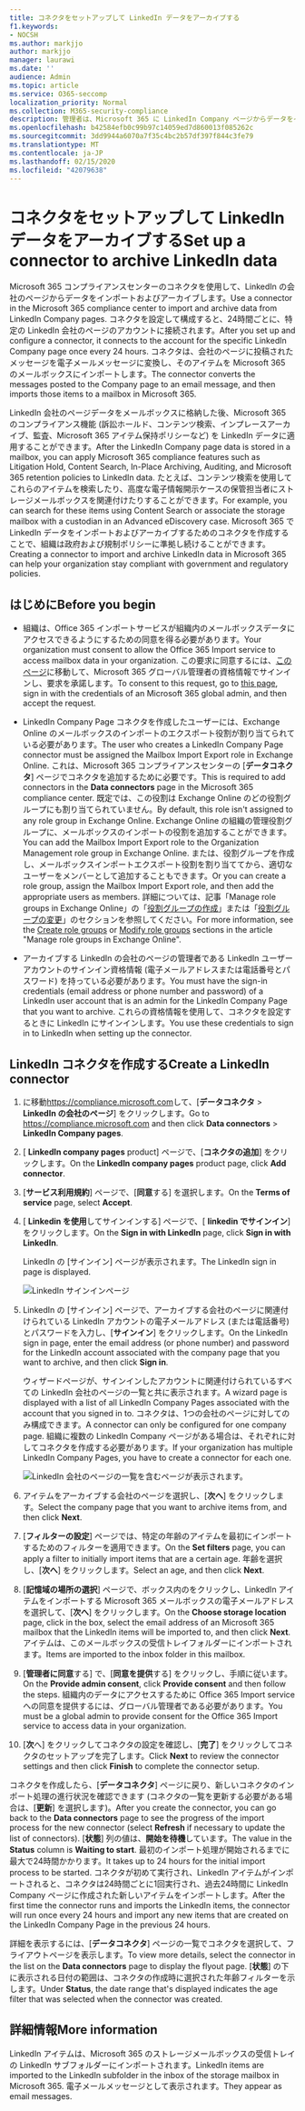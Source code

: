 ```yaml
---
title: コネクタをセットアップして LinkedIn データをアーカイブする
f1.keywords:
- NOCSH
ms.author: markjjo
author: markjjo
manager: laurawi
ms.date: ''
audience: Admin
ms.topic: article
ms.service: O365-seccomp
localization_priority: Normal
ms.collection: M365-security-compliance
description: 管理者は、Microsoft 365 に LinkedIn Company ページからデータをインポートするためのネイティブコネクタをセットアップできます。 これにより、Microsoft 365 でサードパーティのデータソースのデータをアーカイブできるようになるため、法的情報保留、コンテンツ検索、アイテム保持ポリシーなどのコンプライアンス機能を使用して、組織のサードパーティデータのコンプライアンスを管理することができます。
ms.openlocfilehash: b42584efb0c99b97c14059ed7d860013f085262c
ms.sourcegitcommit: 3dd9944a6070a7f35c4bc2b57df397f844c3fe79
ms.translationtype: MT
ms.contentlocale: ja-JP
ms.lasthandoff: 02/15/2020
ms.locfileid: "42079638"
---
```

# <a name="set-up-a-connector-to-archive-linkedin-data"></a><span data-ttu-id="52247-104">コネクタをセットアップして LinkedIn データをアーカイブする</span><span class="sxs-lookup"><span data-stu-id="52247-104">Set up a connector to archive LinkedIn data</span></span>

<span data-ttu-id="52247-105">Microsoft 365 コンプライアンスセンターのコネクタを使用して、LinkedIn の会社のページからデータをインポートおよびアーカイブします。</span><span class="sxs-lookup"><span data-stu-id="52247-105">Use a connector in the Microsoft 365 compliance center to import and archive data from LinkedIn Company pages.</span></span> <span data-ttu-id="52247-106">コネクタを設定して構成すると、24時間ごとに、特定の LinkedIn 会社のページのアカウントに接続されます。</span><span class="sxs-lookup"><span data-stu-id="52247-106">After you set up and configure a connector, it connects to the account for the specific LinkedIn Company page once every 24 hours.</span></span> <span data-ttu-id="52247-107">コネクタは、会社のページに投稿されたメッセージを電子メールメッセージに変換し、そのアイテムを Microsoft 365 のメールボックスにインポートします。</span><span class="sxs-lookup"><span data-stu-id="52247-107">The connector converts the messages posted to the Company page to an email message, and then imports those items to a mailbox in Microsoft 365.</span></span>

<span data-ttu-id="52247-108">LinkedIn 会社のページデータをメールボックスに格納した後、Microsoft 365 のコンプライアンス機能 (訴訟ホールド、コンテンツ検索、インプレースアーカイブ、監査、Microsoft 365 アイテム保持ポリシーなど) を LinkedIn データに適用することができます。</span><span class="sxs-lookup"><span data-stu-id="52247-108">After the LinkedIn Company page data is stored in a mailbox, you can apply Microsoft 365 compliance features such as Litigation Hold, Content Search, In-Place Archiving, Auditing, and Microsoft 365 retention policies to LinkedIn data.</span></span> <span data-ttu-id="52247-109">たとえば、コンテンツ検索を使用してこれらのアイテムを検索したり、高度な電子情報開示ケースの保管担当者にストレージメールボックスを関連付けたりすることができます。</span><span class="sxs-lookup"><span data-stu-id="52247-109">For example, you can search for these items using Content Search or associate the storage mailbox with a custodian in an Advanced eDiscovery case.</span></span> <span data-ttu-id="52247-110">Microsoft 365 で LinkedIn データをインポートおよびアーカイブするためのコネクタを作成することで、組織は政府および規制ポリシーに準拠し続けることができます。</span><span class="sxs-lookup"><span data-stu-id="52247-110">Creating a connector to import and archive LinkedIn data in Microsoft 365 can help your organization stay compliant with government and regulatory policies.</span></span>

## <a name="before-you--begin"></a><span data-ttu-id="52247-111">はじめに</span><span class="sxs-lookup"><span data-stu-id="52247-111">Before you  begin</span></span>

- <span data-ttu-id="52247-112">組織は、Office 365 インポートサービスが組織内のメールボックスデータにアクセスできるようにするための同意を得る必要があります。</span><span class="sxs-lookup"><span data-stu-id="52247-112">Your organization must consent to allow the Office 365 Import service to access mailbox data in your organization.</span></span> <span data-ttu-id="52247-113">この要求に同意するには、[このページ](https://login.microsoftonline.com/common/oauth2/authorize?client_id=570d0bec-d001-4c4e-985e-3ab17fdc3073&response_type=code&redirect_uri=https://portal.azure.com/&nonce=1234&prompt=admin_consent)に移動して、Microsoft 365 グローバル管理者の資格情報でサインインし、要求を承諾します。</span><span class="sxs-lookup"><span data-stu-id="52247-113">To consent to this request, go to [this page](https://login.microsoftonline.com/common/oauth2/authorize?client_id=570d0bec-d001-4c4e-985e-3ab17fdc3073&response_type=code&redirect_uri=https://portal.azure.com/&nonce=1234&prompt=admin_consent), sign in with the credentials of an Microsoft 365 global admin, and then accept the request.</span></span>

- <span data-ttu-id="52247-114">LinkedIn Company Page コネクタを作成したユーザーには、Exchange Online のメールボックスのインポートのエクスポート役割が割り当てられている必要があります。</span><span class="sxs-lookup"><span data-stu-id="52247-114">The user who creates a LinkedIn Company Page connector must be assigned the Mailbox Import Export role in Exchange Online.</span></span> <span data-ttu-id="52247-115">これは、Microsoft 365 コンプライアンスセンターの [**データコネクタ**] ページでコネクタを追加するために必要です。</span><span class="sxs-lookup"><span data-stu-id="52247-115">This is required to add connectors in the **Data connectors** page in the Microsoft 365 compliance center.</span></span> <span data-ttu-id="52247-116">既定では、この役割は Exchange Online のどの役割グループにも割り当てられていません。</span><span class="sxs-lookup"><span data-stu-id="52247-116">By default, this role isn't assigned to any role group in Exchange Online.</span></span> <span data-ttu-id="52247-117">Exchange Online の組織の管理役割グループに、メールボックスのインポートの役割を追加することができます。</span><span class="sxs-lookup"><span data-stu-id="52247-117">You can add the Mailbox Import Export role to the Organization Management role group in Exchange Online.</span></span> <span data-ttu-id="52247-118">または、役割グループを作成し、メールボックスインポートエクスポート役割を割り当ててから、適切なユーザーをメンバーとして追加することもできます。</span><span class="sxs-lookup"><span data-stu-id="52247-118">Or you can create a role group, assign the Mailbox Import Export role, and then add the appropriate users as members.</span></span> <span data-ttu-id="52247-119">詳細については、記事「Manage role groups in Exchange Online」の「[役割グループの作成](https://docs.microsoft.com/Exchange/permissions-exo/role-groups#create-role-groups)」または「[役割グループの変更](https://docs.microsoft.com/Exchange/permissions-exo/role-groups#modify-role-groups)」のセクションを参照してください。</span><span class="sxs-lookup"><span data-stu-id="52247-119">For more information, see the [Create role groups](https://docs.microsoft.com/Exchange/permissions-exo/role-groups#create-role-groups) or [Modify role groups](https://docs.microsoft.com/Exchange/permissions-exo/role-groups#modify-role-groups) sections in the article "Manage role groups in Exchange Online".</span></span>

- <span data-ttu-id="52247-120">アーカイブする LinkedIn の会社のページの管理者である LinkedIn ユーザーアカウントのサインイン資格情報 (電子メールアドレスまたは電話番号とパスワード) を持っている必要があります。</span><span class="sxs-lookup"><span data-stu-id="52247-120">You must have the sign-in credentials (email address or phone number and password) of a LinkedIn user account that is an admin for the LinkedIn Company Page that you want to archive.</span></span> <span data-ttu-id="52247-121">これらの資格情報を使用して、コネクタを設定するときに LinkedIn にサインインします。</span><span class="sxs-lookup"><span data-stu-id="52247-121">You use these credentials to sign in to LinkedIn when setting up the connector.</span></span>

## <a name="create-a-linkedin-connector"></a><span data-ttu-id="52247-122">LinkedIn コネクタを作成する</span><span class="sxs-lookup"><span data-stu-id="52247-122">Create a LinkedIn connector</span></span>

1. <span data-ttu-id="52247-123">に移動<https://compliance.microsoft.com>して、[**データコネクタ** > **LinkedIn の会社のページ**] をクリックします。</span><span class="sxs-lookup"><span data-stu-id="52247-123">Go to <https://compliance.microsoft.com> and then click **Data connectors** > **LinkedIn Company pages**.</span></span>

2. <span data-ttu-id="52247-124">[ **LinkedIn company pages** product] ページで、[**コネクタの追加**] をクリックします。</span><span class="sxs-lookup"><span data-stu-id="52247-124">On the **LinkedIn company pages** product page, click **Add connector**.</span></span>

3. <span data-ttu-id="52247-125">[**サービス利用規約**] ページで、[**同意**する] を選択します。</span><span class="sxs-lookup"><span data-stu-id="52247-125">On the **Terms of service** page, select **Accept**.</span></span>

4. <span data-ttu-id="52247-126">[ **Linkedin を使用**してサインインする] ページで、[ **linkedin でサインイン**] をクリックします。</span><span class="sxs-lookup"><span data-stu-id="52247-126">On the **Sign in with LinkedIn** page, click **Sign in with LinkedIn**.</span></span>

   <span data-ttu-id="52247-127">LinkedIn の [サインイン] ページが表示されます。</span><span class="sxs-lookup"><span data-stu-id="52247-127">The LinkedIn sign in page is displayed.</span></span>

   ![LinkedIn サインインページ](../media/LinkedInSigninPage.png)

5. <span data-ttu-id="52247-129">LinkedIn の [サインイン] ページで、アーカイブする会社のページに関連付けられている LinkedIn アカウントの電子メールアドレス (または電話番号) とパスワードを入力し、[**サインイン**] をクリックします。</span><span class="sxs-lookup"><span data-stu-id="52247-129">On the LinkedIn sign in page, enter the email address (or phone number) and password for the LinkedIn account associated with the company page that you want to archive, and then click **Sign in**.</span></span>

   <span data-ttu-id="52247-130">ウィザードページが、サインインしたアカウントに関連付けられているすべての LinkedIn 会社のページの一覧と共に表示されます。</span><span class="sxs-lookup"><span data-stu-id="52247-130">A wizard page is displayed with a list of all LinkedIn Company Pages associated with the account that you signed in to.</span></span> <span data-ttu-id="52247-131">コネクタは、1つの会社のページに対してのみ構成できます。</span><span class="sxs-lookup"><span data-stu-id="52247-131">A connector can only be configured for one company page.</span></span> <span data-ttu-id="52247-132">組織に複数の LinkedIn Company ページがある場合は、それぞれに対してコネクタを作成する必要があります。</span><span class="sxs-lookup"><span data-stu-id="52247-132">If your organization has multiple LinkedIn Company Pages, you have to create a connector for each one.</span></span>

   ![LinkedIn 会社のページの一覧を含むページが表示されます。](../media/LinkedInSelectCompanyPage.png)

6. <span data-ttu-id="52247-134">アイテムをアーカイブする会社のページを選択し、[**次へ**] をクリックします。</span><span class="sxs-lookup"><span data-stu-id="52247-134">Select the company page that you want to archive items from, and then click **Next**.</span></span>

7. <span data-ttu-id="52247-135">[**フィルターの設定**] ページでは、特定の年齢のアイテムを最初にインポートするためのフィルターを適用できます。</span><span class="sxs-lookup"><span data-stu-id="52247-135">On the **Set filters** page, you can apply a filter to initially import items that are a certain age.</span></span> <span data-ttu-id="52247-136">年齢を選択し、[**次へ**] をクリックします。</span><span class="sxs-lookup"><span data-stu-id="52247-136">Select an age, and then click **Next**.</span></span>

8. <span data-ttu-id="52247-137">[**記憶域の場所の選択**] ページで、ボックス内のをクリックし、LinkedIn アイテムをインポートする Microsoft 365 メールボックスの電子メールアドレスを選択して、[**次へ**] をクリックします。</span><span class="sxs-lookup"><span data-stu-id="52247-137">On the **Choose storage location** page, click in the box, select the email address of an Microsoft 365 mailbox that the LinkedIn items will be imported to, and then click **Next**.</span></span> <span data-ttu-id="52247-138">アイテムは、このメールボックスの受信トレイフォルダーにインポートされます。</span><span class="sxs-lookup"><span data-stu-id="52247-138">Items are imported to the inbox folder in this mailbox.</span></span>

9. <span data-ttu-id="52247-139">[**管理者に同意**する] で、[**同意を提供**する] をクリックし、手順に従います。</span><span class="sxs-lookup"><span data-stu-id="52247-139">On the **Provide admin consent**, click **Provide consent** and then follow the steps.</span></span> <span data-ttu-id="52247-140">組織内のデータにアクセスするために Office 365 Import service への同意を提供するには、グローバル管理者である必要があります。</span><span class="sxs-lookup"><span data-stu-id="52247-140">You must be a global admin to provide consent for the Office 365 Import service to access data in your organization.</span></span>

10. <span data-ttu-id="52247-141">[**次**へ] をクリックしてコネクタの設定を確認し、[**完了**] をクリックしてコネクタのセットアップを完了します。</span><span class="sxs-lookup"><span data-stu-id="52247-141">Click **Next** to review the connector settings and then click **Finish** to complete the connector setup.</span></span>

<span data-ttu-id="52247-142">コネクタを作成したら、[**データコネクタ**] ページに戻り、新しいコネクタのインポート処理の進行状況を確認できます (コネクタの一覧を更新する必要がある場合は、[**更新**] を選択します)。</span><span class="sxs-lookup"><span data-stu-id="52247-142">After you create the connector, you can go back to the **Data connectors** page to see the progress of the import process for the new connector (select **Refresh** if necessary to update the list of connectors).</span></span> <span data-ttu-id="52247-143">[**状態**] 列の値は、**開始を待機**しています。</span><span class="sxs-lookup"><span data-stu-id="52247-143">The value in the **Status** column is **Waiting to start**.</span></span> <span data-ttu-id="52247-144">最初のインポート処理が開始されるまでに最大で24時間かかります。</span><span class="sxs-lookup"><span data-stu-id="52247-144">It takes up to 24 hours for the initial import process to be started.</span></span> <span data-ttu-id="52247-145">コネクタが初めて実行され、LinkedIn アイテムがインポートされると、コネクタは24時間ごとに1回実行され、過去24時間に LinkedIn Company ページに作成された新しいアイテムをインポートします。</span><span class="sxs-lookup"><span data-stu-id="52247-145">After the first time the connector runs and imports the LinkedIn items, the connector will run once every 24 hours and import any new items that are created on the LinkedIn Company Page in the previous 24 hours.</span></span>

<span data-ttu-id="52247-146">詳細を表示するには、[**データコネクタ**] ページの一覧でコネクタを選択して、フライアウトページを表示します。</span><span class="sxs-lookup"><span data-stu-id="52247-146">To view more details, select the connector in the list on the **Data connectors** page to display the flyout page.</span></span> <span data-ttu-id="52247-147">[**状態**] の下に表示される日付の範囲は、コネクタの作成時に選択された年齢フィルターを示します。</span><span class="sxs-lookup"><span data-stu-id="52247-147">Under **Status**, the date range that's displayed indicates the age filter that was selected when the connector was created.</span></span> 

## <a name="more-information"></a><span data-ttu-id="52247-148">詳細情報</span><span class="sxs-lookup"><span data-stu-id="52247-148">More information</span></span>

<span data-ttu-id="52247-149">LinkedIn アイテムは、Microsoft 365 のストレージメールボックスの受信トレイの LinkedIn サブフォルダーにインポートされます。</span><span class="sxs-lookup"><span data-stu-id="52247-149">LinkedIn items are imported to the LinkedIn subfolder in the inbox of the storage mailbox in Microsoft 365.</span></span> <span data-ttu-id="52247-150">電子メールメッセージとして表示されます。</span><span class="sxs-lookup"><span data-stu-id="52247-150">They appear as email messages.</span></span>
